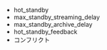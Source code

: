 - hot_standby
- max_standby_streaming_delay
- max_standby_archive_delay
- hot_standby_feedback
- コンフリクト

